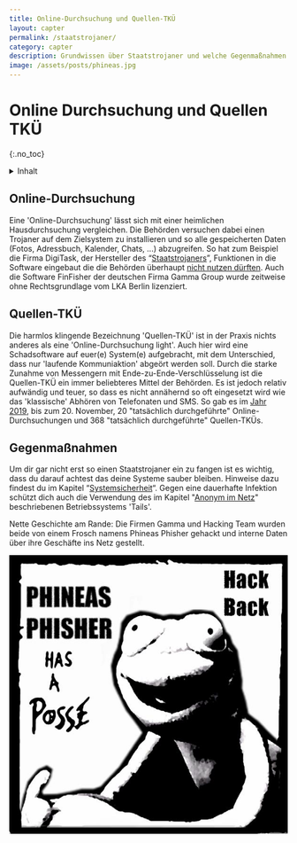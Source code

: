 ```yaml
---
title: Online-Durchsuchung und Quellen-TKÜ
layout: capter
permalink: /staatstrojaner/
category: capter
description: Grundwissen über Staatstrojaner und welche Gegenmaßnahmen du trefen kannst.
image: /assets/posts/phineas.jpg
---
```

# Online Durchsuchung und Quellen TKÜ
{:.no_toc}

<details markdown="block">
  <summary>
    Inhalt
  </summary>
* TOC
{:toc}
</details>

## Online-Durchsuchung

Eine 'Online-Durchsuchung' lässt sich mit einer heimlichen Hausdurchsuchung vergleichen.
Die Behörden versuchen dabei einen Trojaner auf dem Zielsystem zu installieren und so alle gespeicherten Daten (Fotos, Adressbuch, Kalender, Chats, ...) abzugreifen.
So hat zum Beispiel die Firma DigiTask, der Hersteller des “[Staatstrojaners](https://youtu.be/8REBKuFGfk8)”, Funktionen in die Software eingebaut die die Behörden überhaupt [nicht nutzen dürften](https://www.ccc.de/de/updates/2011/staatstrojaner).
Auch die Software FinFisher der deutschen Firma Gamma Group wurde zeitweise ohne Rechtsgrundlage vom LKA Berlin lizenziert.

## Quellen-TKÜ

Die harmlos klingende Bezeichnung 'Quellen-TKÜ' ist in der Praxis nichts anderes als eine 'Online-Durchsuchung light'.
Auch hier wird eine Schadsoftware auf euer(e) System(e) aufgebracht, mit dem Unterschied, dass nur 'laufende Kommuniaktion' abgeört werden soll.
Durch die starke Zunahme von Messengern mit Ende-zu-Ende-Verschlüsselung ist die Quellen-TKÜ ein immer beliebteres Mittel der Behörden.
Es ist jedoch relativ aufwändig und teuer, so dass es nicht annähernd so oft eingesetzt wird wie das 'klassische' Abhören von Telefonaten und SMS.
So gab es im [Jahr 2019](https://netzpolitik.org/2020/justizstatistik-2019-die-polizei-setzt-taeglich-staatstrojaner-ein/), bis zum 20. November, 20 "tatsächlich durchgeführte" Online-Durchsuchungen und 368 "tatsächlich durchgeführte" Quellen-TKÜs.

## Gegenmaßnahmen

Um dir gar nicht erst so einen Staatstrojaner ein zu fangen ist es wichtig, dass du darauf achtest das deine Systeme sauber bleiben.
Hinweise dazu findest du im Kapitel “[Systemsicherheit](/systemsicherheit/)“.
Gegen eine dauerhafte Infektion schützt dich auch die Verwendung des im Kapitel "[Anonym im Netz](/anonym-im-netz/)" beschriebenen Betriebssystems 'Tails'.

Nette Geschichte am Rande: Die Firmen Gamma und Hacking Team wurden beide von einem Frosch namens Phineas Phisher gehackt und interne Daten über ihre Geschäfte ins Netz gestellt.

![](../assets/posts/phineas.jpg)
